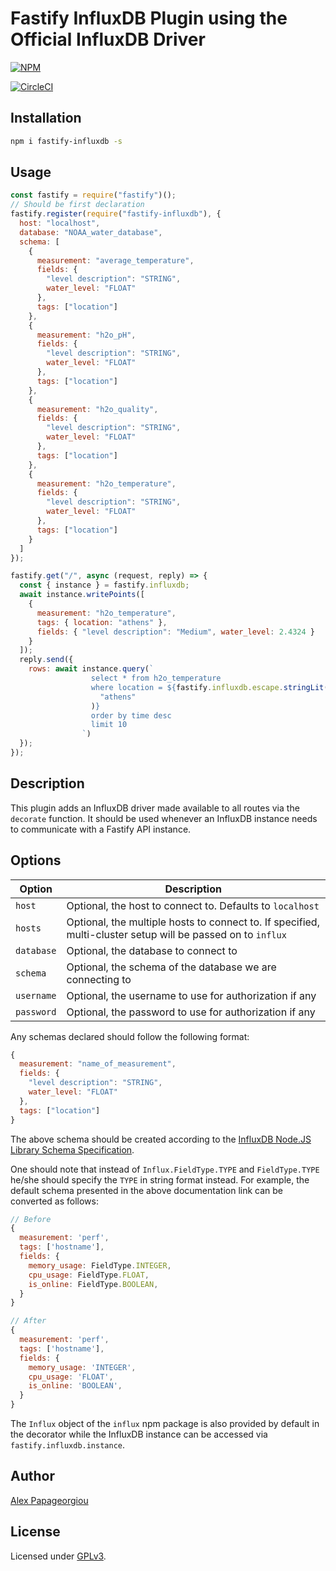 # Fastify InfluxDB Plugin using the Official InfluxDB Driver

[![NPM](https://nodei.co/npm/fastify-influxdb.png?downloads=true&downloadRank=true&stars=true)](https://nodei.co/npm/fastify-influxdb/)

[![CircleCI](https://circleci.com/gh/alex-ppg/fastify-influxdb.svg?style=svg)](https://circleci.com/gh/alex-ppg/fastify-influxdb)

## Installation

```bash
npm i fastify-influxdb -s
```

## Usage

```javascript
const fastify = require("fastify")();
// Should be first declaration
fastify.register(require("fastify-influxdb"), {
  host: "localhost",
  database: "NOAA_water_database",
  schema: [
    {
      measurement: "average_temperature",
      fields: {
        "level description": "STRING",
        water_level: "FLOAT"
      },
      tags: ["location"]
    },
    {
      measurement: "h2o_pH",
      fields: {
        "level description": "STRING",
        water_level: "FLOAT"
      },
      tags: ["location"]
    },
    {
      measurement: "h2o_quality",
      fields: {
        "level description": "STRING",
        water_level: "FLOAT"
      },
      tags: ["location"]
    },
    {
      measurement: "h2o_temperature",
      fields: {
        "level description": "STRING",
        water_level: "FLOAT"
      },
      tags: ["location"]
    }
  ]
});

fastify.get("/", async (request, reply) => {
  const { instance } = fastify.influxdb;
  await instance.writePoints([
    {
      measurement: "h2o_temperature",
      tags: { location: "athens" },
      fields: { "level description": "Medium", water_level: 2.4324 }
    }
  ]);
  reply.send({
    rows: await instance.query(`
                  select * from h2o_temperature
                  where location = ${fastify.influxdb.escape.stringLit(
                    "athens"
                  )}
                  order by time desc
                  limit 10
                `)
  });
});
```

## Description

This plugin adds an InfluxDB driver made available to all routes via the `decorate` function. It should be used whenever an InfluxDB instance needs to communicate with a Fastify API instance.

## Options

| Option     | Description                                                                                                 |
| ---------- | ----------------------------------------------------------------------------------------------------------- |
| `host`     | Optional, the host to connect to. Defaults to `localhost`                                                   |
| `hosts`    | Optional, the multiple hosts to connect to. If specified, multi-cluster setup will be passed on to `influx` |
| `database` | Optional, the database to connect to                                                                        |
| `schema`   | Optional, the schema of the database we are connecting to                                                   |
| `username` | Optional, the username to use for authorization if any                                                      |
| `password` | Optional, the password to use for authorization if any                                                      |

Any schemas declared should follow the following format:

```javascript
{
  measurement: "name_of_measurement",
  fields: {
    "level description": "STRING",
    water_level: "FLOAT"
  },
  tags: ["location"]
}
```

The above schema should be created according to the [InfluxDB Node.JS Library Schema Specification](https://node-influx.github.io/typedef/index.html#static-typedef-ISchemaOptions).

One should note that instead of `Influx.FieldType.TYPE` and `FieldType.TYPE` he/she should specify the `TYPE` in string format instead. For example, the default schema presented in the above documentation link can be converted as follows:

```javascript
// Before
{
  measurement: 'perf',
  tags: ['hostname'],
  fields: {
    memory_usage: FieldType.INTEGER,
    cpu_usage: FieldType.FLOAT,
    is_online: FieldType.BOOLEAN,
  }
}

// After
{
  measurement: 'perf',
  tags: ['hostname'],
  fields: {
    memory_usage: 'INTEGER',
    cpu_usage: 'FLOAT',
    is_online: 'BOOLEAN',
  }
}
```

The `Influx` object of the `influx` npm package is also provided by default in the decorator while the InfluxDB instance can be accessed via `fastify.influxdb.instance`.

## Author

[Alex Papageorgiou](alex.ppg@pm.me)

## License

Licensed under [GPLv3](./LICENSE).
